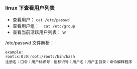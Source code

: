 ### linux 下查看用户列表

- 查看用户： ` cat /etc/passwd `
- 查看用户组：`  cat /etc/group`
- 查看当前活跃用户列表： w

/etc/passwd 文件解析：

```
example:
root:x:0:0:root:/root:/bin/bash 
注册名：口令：用户标识号：组标识号：用户名：用户主目录：命令解释程序
```

